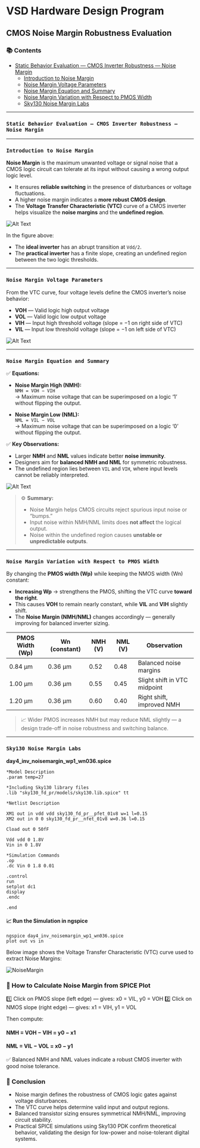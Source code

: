 # VSD Hardware Design Program

## CMOS Noise Margin Robustness Evaluation

### 📚 Contents

- [Static Behavior Evaluation — CMOS Inverter Robustness — Noise Margin](#static-behavior-evaluation--cmos-inverter-robustness--noise-margin)
  - [Introduction to Noise Margin](#introduction-to-noise-margin)
  - [Noise Margin Voltage Parameters](#noise-margin-voltage-parameters)
  - [Noise Margin Equation and Summary](#noise-margin-equation-and-summary)
  - [Noise Margin Variation with Respect to PMOS Width](#noise-margin-variation-with-respect-to-pmos-width)
  - [Sky130 Noise Margin Labs](#sky130-noise-margin-labs)

---

### `Static Behavior Evaluation — CMOS Inverter Robustness — Noise Margin`

---

### `Introduction to Noise Margin`

**Noise Margin** is the maximum unwanted voltage or signal noise that a CMOS logic circuit can tolerate at its input without causing a wrong output logic level.

- It ensures **reliable switching** in the presence of disturbances or voltage fluctuations.  
- A higher noise margin indicates a **more robust CMOS design**.  
- The **Voltage Transfer Characteristic (VTC)** curve of a CMOS inverter helps visualize the **noise margins** and the **undefined region**.

![Alt Text](Screenshots/IntroNM.png)

In the figure above:
- The **ideal inverter** has an abrupt transition at `Vdd/2`.  
- The **practical inverter** has a finite slope, creating an undefined region between the two logic thresholds.

---

### `Noise Margin Voltage Parameters`

From the VTC curve, four voltage levels define the CMOS inverter’s noise behavior:

- **VOH** — Valid logic high output voltage  
- **VOL** — Valid logic low output voltage  
- **VIH** — Input high threshold voltage (slope = −1 on right side of VTC)  
- **VIL** — Input low threshold voltage (slope = −1 on left side of VTC)

![Alt Text](Screenshots/NM_volt.png)

---

### `Noise Margin Equation and Summary`

✅ **Equations:**

- **Noise Margin High (NMH):**  
  `NMH = VOH − VIH`  
  → Maximum noise voltage that can be superimposed on a logic ‘1’ without flipping the output.

- **Noise Margin Low (NML):**  
  `NML = VIL − VOL`  
  → Maximum noise voltage that can be superimposed on a logic ‘0’ without flipping the output.

✅ **Key Observations:**

- Larger **NMH** and **NML** values indicate better **noise immunity**.  
- Designers aim for **balanced NMH and NML** for symmetric robustness.  
- The undefined region lies between `VIL` and `VIH`, where input levels cannot be reliably interpreted.  

![Alt Text](Screenshots/NM_regions.png)

> ⚙️ **Summary:**  
> - Noise Margin helps CMOS circuits reject spurious input noise or “bumps.”  
> - Input noise within NMH/NML limits does **not affect** the logical output.  
> - Noise within the undefined region causes **unstable or unpredictable outputs**.

---

### `Noise Margin Variation with Respect to PMOS Width`

By changing the **PMOS width (Wp)** while keeping the NMOS width (Wn) constant:

- **Increasing Wp** → strengthens the PMOS, shifting the VTC curve **toward the right**.  
- This causes **VOH** to remain nearly constant, while **VIL** and **VIH** slightly shift.  
- The **Noise Margin (NMH/NML)** changes accordingly — generally improving for balanced inverter sizing.

| PMOS Width (Wp) | Wn (constant) | NMH (V) | NML (V) | Observation |
|-----------------|---------------|----------|----------|--------------|
| 0.84 µm         | 0.36 µm       | 0.52     | 0.48     | Balanced noise margins |
| 1.00 µm         | 0.36 µm       | 0.55     | 0.45     | Slight shift in VTC midpoint |
| 1.20 µm         | 0.36 µm       | 0.60     | 0.40     | Right shift, improved NMH |

> 📈 Wider PMOS increases NMH but may reduce NML slightly — a design trade-off in noise robustness and switching balance.

---

### `Sky130 Noise Margin Labs`

<summary><strong>day4_inv_noisemargin_wp1_wn036.spice</strong></summary>


```
*Model Description
.param temp=27

*Including Sky130 library files
.lib "sky130_fd_pr/models/sky130.lib.spice" tt

*Netlist Description

XM1 out in vdd vdd sky130_fd_pr__pfet_01v8 w=1 l=0.15
XM2 out in 0 0 sky130_fd_pr__nfet_01v8 w=0.36 l=0.15

Cload out 0 50fF

Vdd vdd 0 1.8V
Vin in 0 1.8V

*Simulation Commands
.op
.dc Vin 0 1.8 0.01

.control
run
setplot dc1
display
.endc

.end
```

#### 📈 **Run the Simulation in ngspice**

```shell
ngspice day4_inv_noisemargin_wp1_wn036.spice
plot out vs in
```
Below image shows the Voltage Transfer Characteristic (VTC) curve used to extract Noise Margins:

![NoiseMargin](Screenshots/NM_wave.png)

### 🧠 How to Calculate Noise Margin from SPICE Plot

1️⃣ Click on PMOS slope (left edge) — gives: x0 = VIL, y0 = VOH
2️⃣ Click on NMOS slope (right edge) — gives: x1 = VIH, y1 = VOL

Then compute:

#### NMH = VOH − VIH = y0 − x1
#### NML = VIL − VOL = x0 − y1

✅ Balanced NMH and NML values indicate a robust CMOS inverter with good noise tolerance.

### 🧩 Conclusion

- Noise margin defines the robustness of CMOS logic gates against voltage disturbances.
- The VTC curve helps determine valid input and output regions.
- Balanced transistor sizing ensures symmetrical NMH/NML, improving circuit stability.
- Practical SPICE simulations using Sky130 PDK confirm theoretical behavior, validating the design for low-power and noise-tolerant digital systems.
